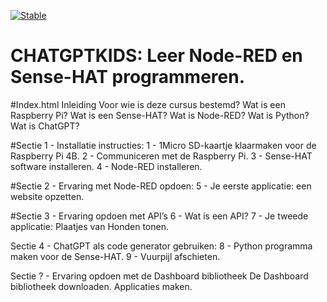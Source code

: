 [![Stable](https://img.shields.io/badge/docs-stable-blue.svg)](https://rbontekoe.github.io/CHATGPTKIDS/stable)

# CHATGPTKIDS: Leer Node-RED en Sense-HAT programmeren. 

#Index.html
Inleiding
Voor wie is deze cursus bestemd?
Wat is een Raspberry Pi?
Wat is een Sense-HAT?
Wat is Node-RED?
Wat is Python?
Wat is ChatGPT?

#Sectie 1 - Installatie instructies:
1 - 1Micro SD-kaartje klaarmaken voor de Raspberry Pi 4B.
2 - Communiceren met de Raspberry Pi.
3 - Sense-HAT software installeren.
4 - Node-RED installeren.

#Sectie 2 - Ervaring met Node-RED opdoen:
5 - Je eerste applicatie: een website opzetten.

#Sectie 3 - Ervaring opdoen met API’s
6 - Wat is een API?
7 - Je tweede applicatie: Plaatjes van Honden tonen.

Sectie 4 - ChatGPT als code generator gebruiken:
8 - Python programma maken voor de Sense-HAT.
9 - Vuurpijl afschieten.

Sectie ? - Ervaring opdoen met de Dashboard bibliotheek
De Dashboard bibliotheek downloaden.
Applicaties maken.

